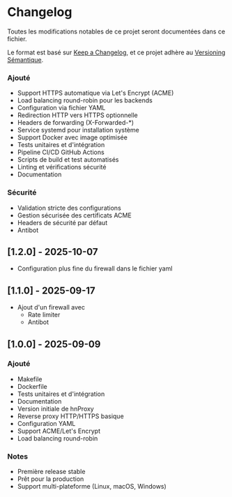# Changelog

Toutes les modifications notables de ce projet seront documentées dans ce fichier.

Le format est basé sur [Keep a Changelog](https://keepachangelog.com/en/1.0.0/),
et ce projet adhère au [Versioning Sémantique](https://semver.org/spec/v2.0.0.html).

### Ajouté
- Support HTTPS automatique via Let's Encrypt (ACME)
- Load balancing round-robin pour les backends
- Configuration via fichier YAML
- Redirection HTTP vers HTTPS optionnelle
- Headers de forwarding (X-Forwarded-*)
- Service systemd pour installation système
- Support Docker avec image optimisée
- Tests unitaires et d'intégration
- Pipeline CI/CD GitHub Actions
- Scripts de build et test automatisés
- Linting et vérifications sécurité
- Documentation

### Sécurité
- Validation stricte des configurations
- Gestion sécurisée des certificats ACME
- Headers de sécurité par défaut
- Antibot

## [1.2.0] - 2025-10-07
- Configuration plus fine du firewall dans le fichier yaml

## [1.1.0] - 2025-09-17
- Ajout d'un firewall avec
  - Rate limiter
  - Antibot

## [1.0.0] - 2025-09-09

### Ajouté
- Makefile
- Dockerfile
- Tests unitaires et d'intégration
- Documentation
- Version initiale de hnProxy
- Reverse proxy HTTP/HTTPS basique
- Configuration YAML
- Support ACME/Let's Encrypt
- Load balancing round-robin

### Notes
- Première release stable
- Prêt pour la production
- Support multi-plateforme (Linux, macOS, Windows)

